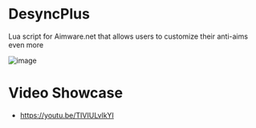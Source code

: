 # DesyncPlus
Lua script for Aimware.net that allows users to customize their anti-aims even more

![image](https://i.imgur.com/5Qxw9uz.png)

# Video Showcase
* https://youtu.be/TIVIULvlkYI
